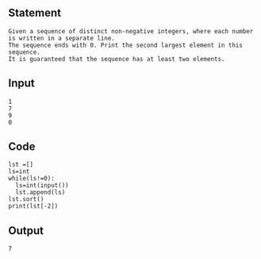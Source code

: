 ## Statement
```
Given a sequence of distinct non-negative integers, where each number is written in a separate line.
The sequence ends with 0. Print the second largest element in this sequence. 
It is guaranteed that the sequence has at least two elements.
```
## Input
```
1
7
9
0
```	
## Code
```
lst =[]
ls=int
while(ls!=0):
  ls=int(input())
  lst.append(ls)
lst.sort()
print(lst[-2])
```
## Output
```
7
```

